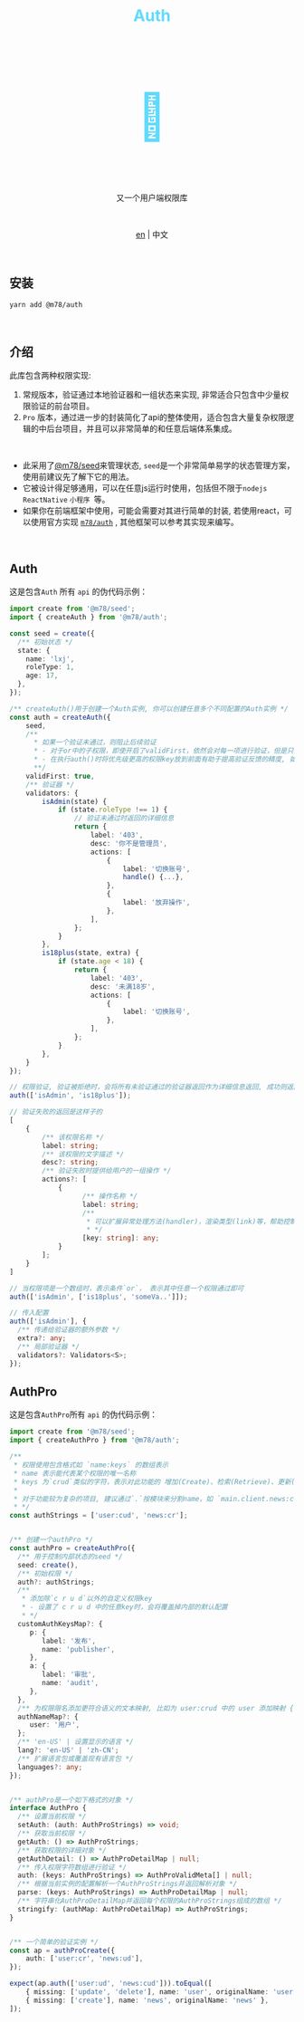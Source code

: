 <h1 align="center" style="color: #61dafb;">Auth</h1>
<h1 align="center" style="font-size: 80px;color:#61dafb">🥜</h1>

<br>

<p align="center">又一个用户端权限库</p>

<br>

<p align="center">
    <a href="./readme.md">en</a> | 
    <span>中文</span>
</p>


<br>

## 安装

```shell
yarn add @m78/auth
```

<br>



## 介绍

此库包含两种权限实现:

1. 常规版本，验证通过本地验证器和一组状态来实现, 非常适合只包含中少量权限验证的前台项目。
2. `Pro` 版本，通过进一步的封装简化了api的整体使用，适合包含大量复杂权限逻辑的中后台项目，并且可以非常简单的和任意后端体系集成。

<br>

* 此采用了[@m78/seed](https://github.com/m78-core/seed)来管理状态, `seed`是一个非常简单易学的状态管理方案，使用前建议先了解下它的用法。
* 它被设计得足够通用，可以在任意js运行时使用，包括但不限于`nodejs` `ReactNative` `小程序 `等。
* 如果你在前端框架中使用，可能会需要对其进行简单的封装, 若使用react，可以使用官方实现  [`m78/auth`](http://llixianjie.gitee.io/m78/docs/utils/auth) , 其他框架可以参考其实现来编写。

<br>


## Auth

这是包含`Auth` 所有 `api` 的伪代码示例：

```ts
import create from '@m78/seed';
import { createAuth } from '@m78/auth';

const seed = create({
  /** 初始状态 */
  state: {
    name: 'lxj',
    roleType: 1,
    age: 17,
  },
});

/** createAuth()用于创建一个Auth实例, 你可以创建任意多个不同配置的Auth实例 */
const auth = createAuth({
    seed,
    /**
      * 如果一个验证未通过，则阻止后续验证
      * - 对于or中的子权限，即使开启了validFirst，依然会对每一项进行验证，但是只会返回第一个
      * - 在执行auth()时将优先级更高的权限key放到前面有助于提高验证反馈的精度, 如 login > publisher, 因为publisher状态是以login为前提的
      **/
    validFirst: true,
    /** 验证器 */
    validators: {
        isAdmin(state) {
            if (state.roleType !== 1) {
                // 验证未通过时返回的详细信息
                return {
                    label: '403',
                    desc: '你不是管理员',
                    actions: [
                        {
                            label: '切换账号',
                            handle() {...},
                        },
                        {
                            label: '放弃操作',
                        },
                    ],
                };
            }
        },
        is18plus(state, extra) {
            if (state.age < 18) {
                return {
                    label: '403',
                    desc: '未满18岁',
                    actions: [
                        {
                            label: '切换账号',
                        },
                    ],
                };
            }
        },
    }
});

// 权限验证, 验证被拒绝时，会将所有未验证通过的验证器返回作为详细信息返回, 成功则返回null
auth(['isAdmin', 'is18plus']);

// 验证失败的返回是这样子的
[
    {
        /** 该权限名称 */
        label: string;
        /** 该权限的文字描述 */
        desc?: string;
        /** 验证失败时提供给用户的一组操作 */
        actions?: [
			{
                  /** 操作名称 */
                  label: string;
                  /**
                   * 可以扩展异常处理方法(handler)，渲染类型(link)等，帮助控制具体的显示
                   * */
                  [key: string]: any;
            }
        ];
	}
]

// 当权限项是一个数组时，表示条件`or`， 表示其中任意一个权限通过即可
auth(['isAdmin', ['is18plus', 'someVa..']]);

// 传入配置
auth(['isAdmin'], {
  /** 传递给验证器的额外参数 */
  extra?: any;
  /** 局部验证器 */
  validators?: Validators<S>;
});
```



## AuthPro

这是包含`AuthPro`所有 `api` 的伪代码示例：

```ts
import create from '@m78/seed';
import { createAuthPro } from '@m78/auth';

/**
 * 权限使用包含格式如 `name:keys` 的数组表示
 * name 表示能代表某个权限的唯一名称
 * keys 为`crud`类似的字符，表示对此功能的 增加(Create)、检索(Retrieve)、更新(Update)和删除(Delete)权限，keys中也可能包含用户自定义的key
 *
 * 对于功能较为复杂的项目, 建议通过`.`按模块来分割name，如 `main.client.news:crud`
 * */
const authStrings = ['user:cud', 'news:cr'];


/** 创建一个authPro */
const authPro = createAuthPro({
  /** 用于控制内部状态的seed */
  seed: create(),
  /** 初始权限 */
  auth?: authStrings;
  /**
   * 添加除`c r u d`以外的自定义权限key
   * - 设置了 c r u d 中的任意key时，会将覆盖掉内部的默认配置
   * */
  customAuthKeysMap?: {
     p: {
        label: '发布',
        name: 'publisher',
     },
     a: {         
       	label: '审批',
        name: 'audit',
     },
  },
  /** 为权限限名添加更符合语义的文本映射, 比如为 user:crud 中的 user 添加映射 { user: '用户' } */
  authNameMap?: {
     user: '用户',
  };
  /** 'en-US' | 设置显示的语言 */
  lang?: 'en-US' | 'zh-CN';
  /** 扩展语言包或覆盖现有语言包 */
  languages?: any;
});


/** authPro是一个如下格式的对象 */
interface AuthPro {
  /** 设置当前权限 */
  setAuth: (auth: AuthProStrings) => void;
  /** 获取当前权限 */
  getAuth: () => AuthProStrings;
  /** 获取权限的详细对象 */
  getAuthDetail: () => AuthProDetailMap | null;
  /** 传入权限字符数组进行验证 */
  auth: (keys: AuthProStrings) => AuthProValidMeta[] | null;
  /** 根据当前实例的配置解析一个AuthProStrings并返回解析对象 */
  parse: (keys: AuthProStrings) => AuthProDetailMap | null;
  /** 字符串化AuthProDetailMap并返回每个权限的AuthProStrings组成的数组 */
  stringify: (authMap: AuthProDetailMap) => AuthProStrings;
}


/** 一个简单的验证实例 */
const ap = authProCreate({
    auth: ['user:cr', 'news:ud'],
});

expect(ap.auth(['user:ud', 'news:cud'])).toEqual([
    { missing: ['update', 'delete'], name: 'user', originalName: 'user' },
    { missing: ['create'], name: 'news', originalName: 'news' },
]);
```











